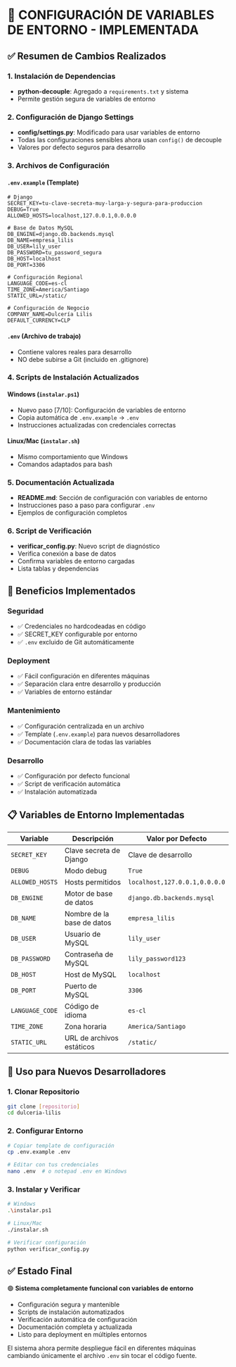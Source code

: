 # 🔧 CONFIGURACIÓN DE VARIABLES DE ENTORNO - IMPLEMENTADA

## ✅ Resumen de Cambios Realizados

### 1. Instalación de Dependencias
- **python-decouple**: Agregado a `requirements.txt` y sistema
- Permite gestión segura de variables de entorno

### 2. Configuración de Django Settings
- **config/settings.py**: Modificado para usar variables de entorno
- Todas las configuraciones sensibles ahora usan `config()` de decouple
- Valores por defecto seguros para desarrollo

### 3. Archivos de Configuración

#### `.env.example` (Template)
```properties
# Django
SECRET_KEY=tu-clave-secreta-muy-larga-y-segura-para-produccion
DEBUG=True
ALLOWED_HOSTS=localhost,127.0.0.1,0.0.0.0

# Base de Datos MySQL
DB_ENGINE=django.db.backends.mysql
DB_NAME=empresa_lilis
DB_USER=lily_user
DB_PASSWORD=tu_password_segura
DB_HOST=localhost
DB_PORT=3306

# Configuración Regional
LANGUAGE_CODE=es-cl
TIME_ZONE=America/Santiago
STATIC_URL=/static/

# Configuración de Negocio
COMPANY_NAME=Dulcería Lilis
DEFAULT_CURRENCY=CLP
```

#### `.env` (Archivo de trabajo)
- Contiene valores reales para desarrollo
- NO debe subirse a Git (incluido en .gitignore)

### 4. Scripts de Instalación Actualizados

#### Windows (`instalar.ps1`)
- Nuevo paso [7/10]: Configuración de variables de entorno
- Copia automática de `.env.example` → `.env`
- Instrucciones actualizadas con credenciales correctas

#### Linux/Mac (`instalar.sh`) 
- Mismo comportamiento que Windows
- Comandos adaptados para bash

### 5. Documentación Actualizada
- **README.md**: Sección de configuración con variables de entorno
- Instrucciones paso a paso para configurar `.env`
- Ejemplos de configuración completos

### 6. Script de Verificación
- **verificar_config.py**: Nuevo script de diagnóstico
- Verifica conexión a base de datos
- Confirma variables de entorno cargadas
- Lista tablas y dependencias

## 🎯 Beneficios Implementados

### Seguridad
- ✅ Credenciales no hardcodeadas en código
- ✅ SECRET_KEY configurable por entorno
- ✅ `.env` excluido de Git automáticamente

### Deployment
- ✅ Fácil configuración en diferentes máquinas
- ✅ Separación clara entre desarrollo y producción
- ✅ Variables de entorno estándar

### Mantenimiento
- ✅ Configuración centralizada en un archivo
- ✅ Template (`.env.example`) para nuevos desarrolladores
- ✅ Documentación clara de todas las variables

### Desarrollo
- ✅ Configuración por defecto funcional
- ✅ Script de verificación automática
- ✅ Instalación automatizada

## 📋 Variables de Entorno Implementadas

| Variable | Descripción | Valor por Defecto |
|----------|-------------|-------------------|
| `SECRET_KEY` | Clave secreta de Django | Clave de desarrollo |
| `DEBUG` | Modo debug | `True` |
| `ALLOWED_HOSTS` | Hosts permitidos | `localhost,127.0.0.1,0.0.0.0` |
| `DB_ENGINE` | Motor de base de datos | `django.db.backends.mysql` |
| `DB_NAME` | Nombre de la base de datos | `empresa_lilis` |
| `DB_USER` | Usuario de MySQL | `lily_user` |
| `DB_PASSWORD` | Contraseña de MySQL | `lily_password123` |
| `DB_HOST` | Host de MySQL | `localhost` |
| `DB_PORT` | Puerto de MySQL | `3306` |
| `LANGUAGE_CODE` | Código de idioma | `es-cl` |
| `TIME_ZONE` | Zona horaria | `America/Santiago` |
| `STATIC_URL` | URL de archivos estáticos | `/static/` |

## 🚀 Uso para Nuevos Desarrolladores

### 1. Clonar Repositorio
```bash
git clone [repositorio]
cd dulceria-lilis
```

### 2. Configurar Entorno
```bash
# Copiar template de configuración
cp .env.example .env

# Editar con tus credenciales
nano .env  # o notepad .env en Windows
```

### 3. Instalar y Verificar
```bash
# Windows
.\instalar.ps1

# Linux/Mac
./instalar.sh

# Verificar configuración
python verificar_config.py
```

## ✅ Estado Final

🟢 **Sistema completamente funcional con variables de entorno**
- Configuración segura y mantenible
- Scripts de instalación automatizados
- Verificación automática de configuración
- Documentación completa y actualizada
- Listo para deployment en múltiples entornos

El sistema ahora permite despliegue fácil en diferentes máquinas cambiando únicamente el archivo `.env` sin tocar el código fuente.